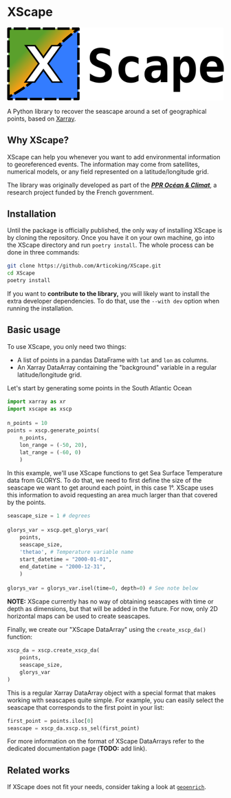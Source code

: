 # XScape

![XScape](docs/XScape.png)

A Python library to recover the seascape around a set of geographical points, based on [Xarray](https://github.com/pydata/xarray).

## Why XScape?

XScape can help you whenever you want to add environmental information to georeferenced events.
The information may come from satellites, numerical models, or any field represented on a latitude/longitude grid.

The library was originally developed as part of the [***PPR Océan & Climat***](https://www.ocean-climat.fr/Le-PPR), a research project funded by the French government.

## Installation

Until the package is officially published, the only way of installing XScape is by cloning the repository.
Once you have it on your own machine, go into the XScape directory and run  `poetry install`.
The whole process can be done in three commands:

```bash
git clone https://github.com/Articoking/XScape.git
cd XScape
poetry install
```

If you want to **contribute to the library,** you will likely want to install the extra developer dependencies.
To do that, use the `--with dev` option when running the installation.

## Basic usage

To use XScape, you only need two things:

- A list of points in a pandas DataFrame with `lat` and `lon` as columns.
- An Xarray DataArray containing the "background" variable in a regular latitude/longitude grid.

Let's start by generating some points in the South Atlantic Ocean

```python
import xarray as xr
import xscape as xscp

n_points = 10
points = xscp.generate_points(
    n_points,
    lon_range = (-50, 20),
    lat_range = (-60, 0)
    )
```

In this example, we'll use XScape functions to get Sea Surface Temperature data from GLORYS.
To do that, we need to first define the size of the seascape we want to get around each point, in this case 1°.
XScape uses this information to avoid requesting an area much larger than that covered by the points.

```python
seascape_size = 1 # degrees

glorys_var = xscp.get_glorys_var(
    points,
    seascape_size,
    'thetao', # Temperature variable name
    start_datetime = "2000-01-01",
    end_datetime = "2000-12-31",
    )

glorys_var = glorys_var.isel(time=0, depth=0) # See note below
```

**NOTE:** XScape currently has no way of obtaining seascapes with time or depth as dimensions, but that will be added in the future.
For now, only 2D horizontal maps can be used to create seascapes.

Finally, we create our "XScape DataArray" using the `create_xscp_da()` function:

```python
xscp_da = xscp.create_xscp_da(
    points,
    seascape_size,
    glorys_var
)
```

This is a regular Xarray DataArray object with a special format that makes working with seascapes quite simple.
For example, you can easily select the seascape that corresponds to the first point in your list:

```python
first_point = points.iloc[0]
seascape = xscp_da.xscp.ss_sel(first_point)
```

For more information on the format of XScape DataArrays refer to the dedicated documentation page (**TODO:** add link).

## Related works

If XScape does not fit your needs, consider taking a look at [`geoenrich`](https://github.com/morand-g/geoenrich/tree/main).
